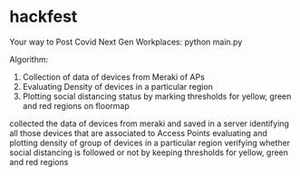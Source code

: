 # hackfest

Your way to Post Covid Next Gen Workplaces:
python main.py

Algorithm:
1. Collection of data of devices from Meraki of APs
2. Evaluating Density of devices in a particular region
3. Plotting social distancing status by marking thresholds for yellow, green and red regions on floormap


collected the data of devices from meraki and saved in a server
identifying all those devices that are associated to Access Points
evaluating and plotting density of group of devices in a particular region
verifying whether social distancing is followed or not by keeping thresholds for yellow, green and red regions
